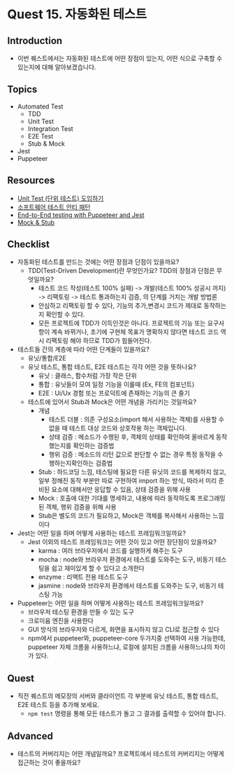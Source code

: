 # Quest 15. 자동화된 테스트

## Introduction

- 이번 퀘스트에서는 자동화된 테스트에 어떤 장점이 있는지, 어떤 식으로 구축할 수 있는지에 대해 알아보겠습니다.

## Topics

- Automated Test
  - TDD
  - Unit Test
  - Integration Test
  - E2E Test
  - Stub & Mock
- Jest
- Puppeteer

## Resources

- [Unit Test (단위 테스트) 도입하기](https://www.popit.kr/unit-test-%EB%8B%A8%EC%9C%84-%ED%85%8C%EC%8A%A4%ED%8A%B8-%EB%8F%84%EC%9E%85%ED%95%98%EA%B8%B0-1%ED%8E%B8/)
- [소프트웨어 테스트 안티 패턴](https://velog.io/@leejh3224/%EC%86%8C%ED%94%84%ED%8A%B8%EC%9B%A8%EC%96%B4-%ED%85%8C%EC%8A%A4%ED%8A%B8-%EC%95%88%ED%8B%B0-%ED%8C%A8%ED%84%B4)
- [End-to-End testing with Puppeteer and Jest](https://medium.com/touch4it/end-to-end-testing-with-puppeteer-and-jest-ec8198145321)
- [Mock & Stub](https://stackoverflow.com/questions/3459287/whats-the-difference-between-a-mock-stub)

## Checklist

- 자동화된 테스트를 만드는 것에는 어떤 장점과 단점이 있을까요?
  - TDD(Test-Driven Development)란 무엇인가요? TDD의 장점과 단점은 무엇일까요?
    - 테스트 코드 작성(테스트 100% 실패) -> 개발(테스트 100% 성공시 까지) -> 리팩토링 -> 테스트 통과하는지 검증, 의 단계를 거치는 개발 방법론
    - 안심하고 리팩토링 할 수 있다, 기능의 추가,변경시 코드가 제대로 동작하는지 확인할 수 있다.
    - 모든 프로젝트에 TDD가 이득인것은 아니다. 프로젝트의 기능 또는 요구사항이 계속 바뀌거나, 초기에 구현체 목표가 명확하지 않다면 테스트 코드 역시 리팩토링 해야 하므로 TDD가 힘들어진다.
- 테스트들 간의 계층에 따라 어떤 단계들이 있을까요?
  - 유닛/통합/E2E
  * 유닛 테스트, 통합 테스트, E2E 테스트는 각각 어떤 것을 뜻하나요?
    - 유닛 : 클래스, 함수처럼 가장 작은 단위
    - 통합 : 유닛들이 모여 일정 기능을 이룰때 (Ex, FE의 컴포넌트)
    - E2E : Ui/Ux 경험 또는 프로덕트에 존재하는 기능의 큰 줄기
  * 테스트에 있어서 Stub과 Mock은 어떤 개념을 가리키는 것일까요?
    - 개념
      - 테스트 더블 : 의존 구성요소(import 해서 사용하는 객체)를 사용할 수 없을 때 테스트 대상 코드와 상호작용 하는 객체입니다.
      - 상태 검증 : 메소드가 수행된 후, 객체의 상태를 확인하여 올바르게 동작했는지를 확인하는 검증법
      - 행위 검증 : 메소드의 리턴 값으로 판단할 수 없는 경우 특정 동작을 수행하는지확인하는 검증법
    - Stub : 하드코딩 느낌, 테스팅에 필요한 다른 유닛의 코드를 복제하지 않고, 일부 정해진 동작 부분만 따로 구현하여 import 하는 방식, 따라서 미리 준비된 요소에 대해서만 응답할 수 있음, 상태 검증을 위해 사용
    - Mock : 호출에 대한 기대를 명세하고, 내용에 따라 동작하도록 프로그래밍 된 객체, 행위 검증을 위해 사용
    - Stub은 별도의 코드가 필요하고, Mock은 객체를 복사해서 사용하는 느낌이다
- Jest는 어떤 일을 하며 어떻게 사용하는 테스트 프레임워크일까요?
  - Jest 이외의 테스트 프레임워크는 어떤 것이 있고 어떤 장단점이 있을까요?
    - karma : 여러 브라우저에서 코드를 실행하게 해주는 도구
    - mocha : node와 브라우저 환경에서 테스트를 도와주는 도구, 비동기 테스팅을 쉽고 재미있게 할 수 있다고 소개한다
    - enzyme : 리액트 전용 테스트 도구
    - jasmine : node와 브라우저 환경에서 테스트를 도와주는 도구, 비동기 테스팅 가능
- Puppeteer는 어떤 일을 하며 어떻게 사용하는 테스트 프레임워크일까요?
  - 브라우저 테스팅 환경을 만들 수 있는 도구
  - 크로미움 엔진을 사용한다
  - GUI 방식의 브라우저와 다르게, 화면을 표시하지 않고 CLI로 접근할 수 있다
  - npm에서 puppeteer와, puppeteer-core 두가지중 선택하여 사용 가능한데, puppeteer 자체 크롬을 사용하느냐, 로컬에 설치된 크롬을 사용하느냐의 차이가 있다.

## Quest

- 직전 퀘스트의 메모장의 서버와 클라이언트 각 부분에 유닛 테스트, 통합 테스트, E2E 테스트 등을 추가해 보세요.
  - `npm test` 명령을 통해 모든 테스트가 돌고 그 결과를 출력할 수 있어야 합니다.

## Advanced

- 테스트의 커버리지는 어떤 개념일까요? 프로젝트에서 테스트의 커버리지는 어떻게 접근하는 것이 좋을까요?
